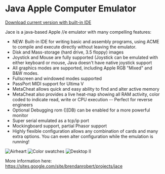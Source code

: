 Java Apple Computer Emulator
====

[Download current version with built-in IDE](https://www.dropbox.com/s/svduwode1yl3ly0/jace-with-ide-beta.zip?dl=0)

Jace is a java-based Apple //e emulator with many compelling features:
* NEW: Built-in IDE for writing basic and assembly programs, using ACME to compile and execute directly without leaving the emulator.
* Disk and Mass-storage (hard drive, 3.5 floppy) images
* Joystick and Mouse are fully supported (Joystick can be emulated with either keyboard or mouse, Java doesn't have native joystick support
* All graphics modes are supported, including Apple RGB "Mixed" and B&W modes.
* Fullscreen and windowed modes supported
* PassPort MIDI support for Ultima V
* MetaCheat allows quick and easy ability to find and alter active memory
* MetaCheat also provides a live heat-map showing all RAM activity, color coded to indicate read, write or CPU execution -- Perfect for reverse engineers
* Optional Debugging rom (][DB) can be enabled for a more powerful monitor
* Super serial emulated as a tcp/ip port
* Mockingboard support, partial Phasor support
* Highly flexible configuration allows any combination of cards and many extra options. You can even alter configuration while the emulation is running!

![Airheart](https://sites.google.com/site/brendanrobert/_/rsrc/1327073239228/projects/jace/airheart.png?height=250&width=400)
![Color swatches](https://sites.google.com/site/brendanrobert/_/rsrc/1327073239228/projects/jace/colors.png?height=223&width=400)
![Desktop II](https://sites.google.com/site/brendanrobert/_/rsrc/1327992588666/projects/jace/AppleIIDesktop.png?height=265&width=400)

More information here: https://sites.google.com/site/brendanrobert/projects/jace
